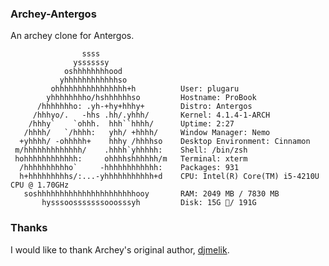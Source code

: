 ### Archey-Antergos
An archey clone for Antergos.


```
                ssss
              yssssssy
            oshhhhhhhhood
           yhhhhhhhhhhhhso
         ohhhhhhhhhhhhhhhh+h          User: plugaru
        yhhhhhhhho/hshhhhhhso         Hostname: ProBook
      /hhhhhhho: .yh-+hy+hhhy+        Distro: Antergos
     /hhhyo/.   -hhs .hh/.yhhh/       Kernel: 4.1.4-1-ARCH
    /hhhy`    `ohhh.  hhh``hhhh/      Uptime: 2:27
   /hhhh/   `/hhhh:   yhh/ +hhhh/     Window Manager: Nemo
  +yhhhh/ -ohhhhh+    hhhy /hhhhso    Desktop Environment: Cinnamon
 m/hhhhhhhhhhhhh/    .hhhh`yhhhhh:    Shell: /bin/zsh
 hohhhhhhhhhhhh:     ohhhhshhhhhh/m   Terminal: xterm
  /hhhhhhhhhho`     -hhhhhhhhhhhh:    Packages: 931
  h+hhhhhhhhhs/:...-yhhhhhhhhhhh+d    CPU: Intel(R) Core(TM) i5-4210U CPU @ 1.70GHz
   soshhhhhhhhhhhhhhhhhhhhhhooy       RAM: 2049 MB / 7830 MB
       hysssoosssssssooosssyh         Disk: 15G / 191G
```
### Thanks
I would like to thank Archey's original author, [djmelik](https://github.com/djmelik/archey).

